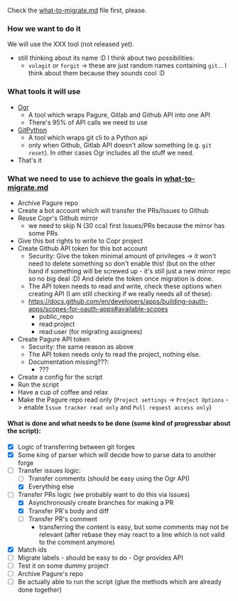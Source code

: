 Check the [what-to-migrate.md]() file first, please.

### How we want to do it

We will use the XXX tool (not released yet).
  - still thinking about its name :D I think about two possibilities:
    - `volagit` or `forgit` -> these are just random names containing `git`... I think
       about them because they sounds cool :D

### What tools it will use

- [Ogr](https://github.com/packit/ogr)
  - A tool which wraps Pagure, Gitlab and Github API into one API
  - There's 95% of API calls we need to use 
- [GitPython](https://gitpython.readthedocs.io/en/stable/)
  - A tool which wraps git cli to a Python api
  - only when Github, Gitlab API doesn't allow something (e.g. `git reset`). In other cases Ogr
    includes all the stuff we need.
- That's it
  
### What we need to use to achieve the goals in [what-to-migrate.md]()

- Archive Pagure repo
- Create a bot account which will transfer the PRs/Issues to Github
- Reuse Copr's Github mirror
  - we need to skip N (30 cca) first Issues/PRs because the mirror has some PRs
- Give this bot rights to write to Copr project
- Create Github API token for this bot account
  - Security: Give the token minimal amount of privileges -> it won't need to delete
    something so don't enable this! (but on the other hand if something will be
    screwed up - it's still just a new mirror repo so no big deal :D) And delete
    the token once migration is done.
  - The API token needs to read and write, check these options when creating API 
    (I am still checking if we really needs all of these):
  - https://docs.github.com/en/developers/apps/building-oauth-apps/scopes-for-oauth-apps#available-scopes
    - public_repo
    - read:project
    - read:user (for migrating assignees)
- Create Pagure API token
  - Security: the same reason as above
  - The API token needs only to read the project, nothing else.
  - Documentation missing???:
    - ???
- Create a config for the script
- Run the script
- Have a cup of coffee and relax
- Make the Pagure repo read only (`Project settings` -> `Project Options` -> 
  enable `Issue tracker read only` and `Pull request access only`)

#### What is done and what needs to be done (some kind of progressbar about the script):

- [x] Logic of transferring between git forges
- [x] Some king of parser which will decide how to parse data to another forge
- [ ] Transfer issues logic:
  - [ ] Transfer comments (should be easy using the Ogr API)
  - [x] Everything else
- [ ] Transfer PRs logic (we probably want to do this via Issues)
  - [x] Asynchronously create branches for making a PR
  - [x] Transfer PR's body and diff
  - [ ] Transfer PR's comment
    - transferring the content is easy, but some comments may not be relevant (after rebase
      they may react to a line which is not valid to the comment anymore) 
- [x] Match ids
- [ ] Migrate labels - should be easy to do - Ogr provides API
- [ ] Test it on some dummy project
- [ ] Archive Pagure's repo
- [ ] Be actually able to run the script (glue the methods which are already done together)
